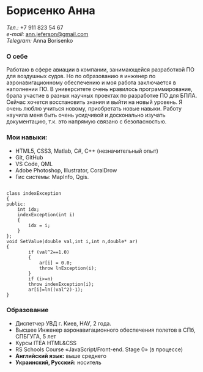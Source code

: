 # Борисенко Анна
_Тел.:_ +7 911 823 54 67  
_e-mail:_ ann.jeferson@gmail.com  
_Telegram:_ Anna Borisenko  
### О себе
Работаю в сфере авиации в компании, занимающейся разработкой ПО для воздушных судов. Но по образованию я инженер по аэронавигационному обеспечению и моя работа заключается в наполнении ПО.  В университете очень нравилось программирование, брала участие в разных научных проектах по разработке ПО для БПЛА.  Сейчас хочется восстановить знания и выйти на новый уровень. Я очень люблю учиться новому, приобретать новые навыки. Работу научила меня быть очень усидчивой и досконально изучать документацию, т.к. это напрямую связано с безопасностью. 
### Мои навыки: 
* HTML5, CSS3, Matlab, C#, C++ (незначительный опыт)
* Git, GitHub
* VS Code, QML
* Adobe Photoshop, Illustrator, CoralDrow
* Гис системы: MapInfo, Qgis. 

```

class indexException
{
public:
	int idx;
	indexException(int i)
	{
		idx = i;
	}
};
void SetValue(double val,int i,int n,double* ar)
{
		if (val^2==1.0)
		{
			ar[i] = 0.0;
			throw lnException(i);
		}
		if (i>=n)
		throw indexException(i);
		ar[i]=ln((val^2)-1);
}

```





### Образование
* Диспетчер УВД г. Киев, НАУ, 2 года.
* Высшее Инженер аэронавигационного обеспечения полетов в СПб, СПБГУГА, 5 лет
* Курсы ITEA HTML&CSS
* RS Schools Course «JavaScript/Front-end. Stage 0» (в процессе)
* __Английский язык:__ выше среднего
* __Украинский, Русский:__ носитель
